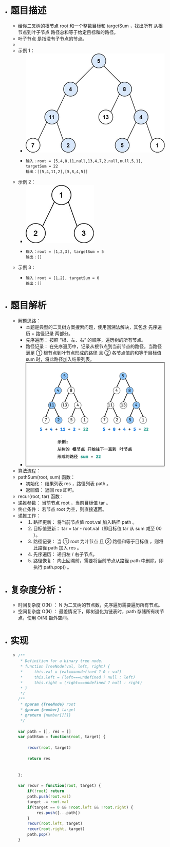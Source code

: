 - # 题目描述
	- 给你二叉树的根节点 root 和一个整数目标和 targetSum ，找出所有 从根节点到叶子节点 路径总和等于给定目标和的路径。
	- 叶子节点 是指没有子节点的节点。
	-
	- 示例 1：
		- ![image.png](../assets/image_1656432016244_0.png)
		- ```
		  输入：root = [5,4,8,11,null,13,4,7,2,null,null,5,1], targetSum = 22
		  输出：[[5,4,11,2],[5,8,4,5]]
		  ```
	- 示例 2：
		- ![image.png](../assets/image_1656432053597_0.png)
		- ```
		  输入：root = [1,2,3], targetSum = 5
		  输出：[]
		  ```
	- 示例 3：
		- ```
		  输入：root = [1,2], targetSum = 0
		  输出：[]
		  ```
- # 题目解析
	- 解题思路：
		- 本题是典型的二叉树方案搜索问题，使用回溯法解决，其包含 先序遍历 + 路径记录 两部分。
		- 先序遍历： 按照 “根、左、右” 的顺序，遍历树的所有节点。
		- 路径记录： 在先序遍历中，记录从根节点到当前节点的路径。当路径满足 ① 根节点到叶节点形成的路径 且 ② 各节点值的和等于目标值 sum 时，将此路径加入结果列表。
		- ![image.png](../assets/image_1656432133109_0.png)
	- 算法流程：
	- pathSum(root, sum) 函数：
		- 初始化： 结果列表 res ，路径列表 path 。
		- 返回值： 返回 res 即可。
	- recur(root, tar) 函数：
	- 递推参数： 当前节点 root ，当前目标值 tar 。
	- 终止条件： 若节点 root 为空，则直接返回。
	- 递推工作：
		- 1. 路径更新： 将当前节点值 root.val 加入路径 path 。
		- 2. 目标值更新： tar = tar - root.val（即目标值 tar 从 sum 减至 00 ）。
		- 3. 路径记录： 当 ① root 为叶节点 且 ② 路径和等于目标值 ，则将此路径 path 加入 res 。
		- 4. 先序遍历： 递归左 / 右子节点。
		- 5. 路径恢复： 向上回溯前，需要将当前节点从路径 path 中删除，即执行 path.pop() 。
- # 复杂度分析：
	- 时间复杂度 O(N) ： N 为二叉树的节点数，先序遍历需要遍历所有节点。
	- 空间复杂度 O(N) ： 最差情况下，即树退化为链表时，path 存储所有树节点，使用 O(N) 额外空间。
- # 实现
	- ```js
	  /**
	   * Definition for a binary tree node.
	   * function TreeNode(val, left, right) {
	   *     this.val = (val===undefined ? 0 : val)
	   *     this.left = (left===undefined ? null : left)
	   *     this.right = (right===undefined ? null : right)
	   * }
	   */
	  /**
	   * @param {TreeNode} root
	   * @param {number} target
	   * @return {number[][]}
	   */
	  
	  var path = [], res = []
	  var pathSum = function(root, target) {
	  
	      recur(root, target)
	  
	      return res
	  
	  
	  };
	  
	  var recur = function(root, target) {
	      if(!root) return 
	      path.push(root.val) 
	      target -= root.val 
	      if(target == 0 && !root.left && !root.right) {
	          res.push([...path])
	      }
	      recur(root.left, target)
	      recur(root.right, target)
	      path.pop()
	  }
	  ```